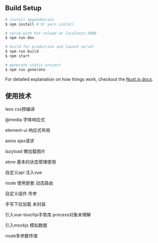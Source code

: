 ## Build Setup

``` bash
# install dependencies
$ npm install # Or yarn install

# serve with hot reload at localhost:3000
$ npm run dev

# build for production and launch server
$ npm run build
$ npm start

# generate static project
$ npm run generate
```

For detailed explanation on how things work, checkout the [Nuxt.js docs](https://github.com/nuxt/nuxt.js).

## 使用技术

less css预编译

@media  字体响应式

element-ui  响应式布局

axios	ajax请求

lazyload  懒加载图片

store 基本的状态管理使用

自定义api 注入vue

route 使用嵌套 动态路由

自定义组件 传参

手写下拉加载 未封装

引入vue-touchjs手势库 process对象未理解

引入mockjs 模拟数据

route多参数传值

